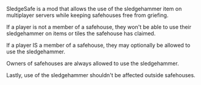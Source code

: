 SledgeSafe is a mod that allows the use of the sledgehammer item on multiplayer servers while keeping safehouses free from griefing.

If a player is not a member of a safehouse, they won't be able to use their sledgehammer on items or tiles the safehouse has claimed.

If a player IS a member of a safehouse, they may optionally be allowed to use the sledgehammer.

Owners of safehouses are always allowed to use the sledgehammer.

Lastly, use of the sledgehammer shouldn't be affected outside safehouses.